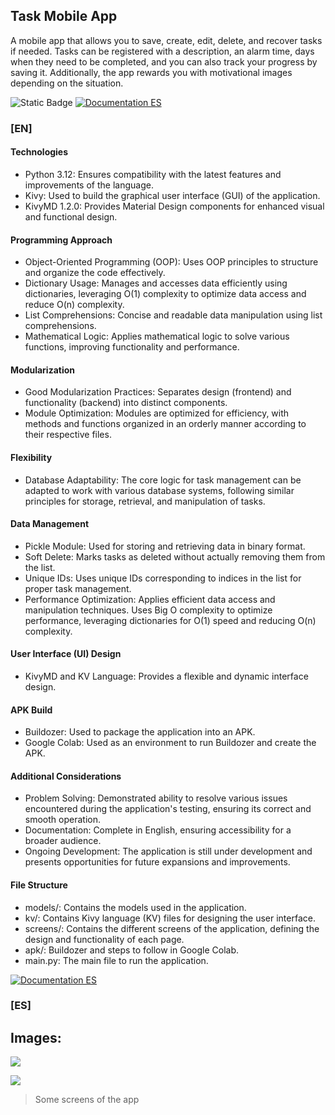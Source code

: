 ## Task Mobile App
A mobile app that allows you to save, create, edit, delete, and recover tasks if needed. Tasks can be registered with a description, an alarm time, days when they need to be completed, and you can also track your progress by saving it. Additionally, the app rewards you with motivational images depending on the situation.

![Static Badge](https://img.shields.io/badge/Documentation-EN-blue) [![Documentation ES](https://img.shields.io/badge/Documentation-ES-green)](https://your-username.github.io/your-repo/es/)

### [EN]
#### Technologies
* Python 3.12: Ensures compatibility with the latest features and improvements of the language.
* Kivy: Used to build the graphical user interface (GUI) of the application.
* KivyMD 1.2.0: Provides Material Design components for enhanced visual and functional design.

#### Programming Approach
* Object-Oriented Programming (OOP): Uses OOP principles to structure and organize the code effectively.
* Dictionary Usage: Manages and accesses data efficiently using dictionaries, leveraging O(1) complexity to optimize data access and reduce O(n) complexity.
* List Comprehensions: Concise and readable data manipulation using list comprehensions.
* Mathematical Logic: Applies mathematical logic to solve various functions, improving functionality and performance.

#### Modularization
* Good Modularization Practices: Separates design (frontend) and functionality (backend) into distinct components.
* Module Optimization: Modules are optimized for efficiency, with methods and functions organized in an orderly manner according to their respective files.

#### Flexibility
* Database Adaptability: The core logic for task management can be adapted to work with various database systems, following similar principles for storage, retrieval, and manipulation of tasks.

#### Data Management
* Pickle Module: Used for storing and retrieving data in binary format.
* Soft Delete: Marks tasks as deleted without actually removing them from the list.
* Unique IDs: Uses unique IDs corresponding to indices in the list for proper task management.
* Performance Optimization: Applies efficient data access and manipulation techniques. Uses Big O complexity to optimize performance, leveraging dictionaries for O(1) speed and reducing O(n) complexity.

#### User Interface (UI) Design
* KivyMD and KV Language: Provides a flexible and dynamic interface design.

#### APK Build
* Buildozer: Used to package the application into an APK.
* Google Colab: Used as an environment to run Buildozer and create the APK.

#### Additional Considerations
* Problem Solving: Demonstrated ability to resolve various issues encountered during the application's testing, ensuring its correct and smooth operation.
* Documentation: Complete in English, ensuring accessibility for a broader audience.
* Ongoing Development: The application is still under development and presents opportunities for future expansions and improvements.

#### File Structure
* models/: Contains the models used in the application.
* kv/: Contains Kivy language (KV) files for designing the user interface.
* screens/: Contains the different screens of the application, defining the design and functionality of each page.
* apk/: Buildozer and steps to follow in Google Colab.
* main.py: The main file to run the application.

[![Documentation ES](https://img.shields.io/badge/Documentation-ES-green)](https://your-username.github.io/your-repo/es/)
### [ES]

## Images:
![](https://i.pinimg.com/736x/79/86/9d/79869d5f18a93398ca1dcfe3d1328db9.jpg)

![](https://i.pinimg.com/736x/3c/e4/e8/3ce4e8e3d04458fbca7cec7e7d385edf.jpg)

> Some screens of the app
